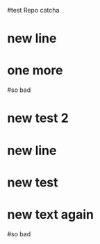 #test Repo
catcha
# new line
# one more
#so bad
# new test 2
# new line
# new test
# new text again
#so bad